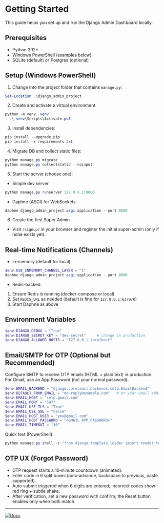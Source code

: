 # Getting Started

This guide helps you set up and run the Django Admin Dashboard locally.

## Prerequisites

- Python 3.12+
- Windows PowerShell (examples below)
- SQLite (default) or Postgres (optional)

## Setup (Windows PowerShell)

1) Change into the project folder that contains `manage.py`:

```powershell
Set-Location .\django_admin_project
```

2) Create and activate a virtual environment:

```powershell
python -m venv .venv
. .\.venv\Scripts\Activate.ps1
```

3) Install dependencies:

```powershell
pip install --upgrade pip
pip install -r requirements.txt
```

4) Migrate DB and collect static files:

```powershell
python manage.py migrate
python manage.py collectstatic --noinput
```

5) Start the server (choose one):

- Simple dev server

```powershell
python manage.py runserver 127.0.0.1:8000
```

- Daphne (ASGI) for WebSockets

```powershell
daphne django_admin_project.asgi:application --port 8000
```

6) Create the first Super Admin

- Visit `/signup/` in your browser and register the initial super-admin (only if none exists yet).

## Real-time Notifications (Channels)

- In-memory (default for local):

```powershell
$env:USE_INMEMORY_CHANNEL_LAYER = "1"
daphne django_admin_project.asgi:application --port 8000
```

- Redis-backed:

1. Ensure Redis is running (docker-compose or local)
2. Set `REDIS_URL` as needed (default is fine for `127.0.0.1:6379/0`)
3. Start Daphne as above

## Environment Variables

```powershell
$env:DJANGO_DEBUG = "True"
$env:DJANGO_SECRET_KEY = "dev-secret"     # change in production
$env:DJANGO_ALLOWED_HOSTS = "127.0.0.1,localhost"
```

## Email/SMTP for OTP (Optional but Recommended)

Configure SMTP to receive OTP emails (HTML + plain text) in production. For Gmail, use an App Password (not your normal password).

```powershell
$env:EMAIL_BACKEND = "django.core.mail.backends.smtp.EmailBackend"
$env:DEFAULT_FROM_EMAIL = "no-reply@example.com"   # or your Gmail address
$env:EMAIL_HOST = "smtp.gmail.com"
$env:EMAIL_PORT = "587"
$env:EMAIL_USE_TLS = "True"
$env:EMAIL_USE_SSL = "False"
$env:EMAIL_HOST_USER = "you@gmail.com"
$env:EMAIL_HOST_PASSWORD = "<GMAIL_APP_PASSWORD>"
$env:EMAIL_TIMEOUT = "10"
```

Quick test (PowerShell):

```powershell
python manage.py shell -c "from django.template.loader import render_to_string; from django.conf import settings; from django.core.mail import EmailMultiAlternatives; to=getattr(settings,'DEFAULT_FROM_EMAIL','no-reply@localhost'); ctx={'code':'123456','expiry_minutes':10,'app_name':getattr(settings,'APP_NAME','FloDo'),'login_url':'http://127.0.0.1:8000/Super-Admin/auth/login/'}; html=render_to_string('emails/otp_email.html',ctx); txt=render_to_string('emails/otp_email.txt',ctx); msg=EmailMultiAlternatives('FloDo OTP Test',txt,getattr(settings,'DEFAULT_FROM_EMAIL','no-reply@localhost'),[to]); msg.attach_alternative(html,'text/html'); print('Sent:', msg.send(fail_silently=False))"
```

## OTP UX (Forgot Password)

- OTP request starts a 10‑minute countdown (animated).
- Enter code in 6 split boxes (auto‑advance, backspace to previous, paste supported).
- Auto‑submit triggered when 6 digits are entered; incorrect codes show red ring + subtle shake.
- After verification, set a new password with confirm; the Reset button enables only when both match.

---

[![Docs](https://img.shields.io/badge/Docs-Site-blue)](https://ishwarchoudhari.github.io/FloDo/)
